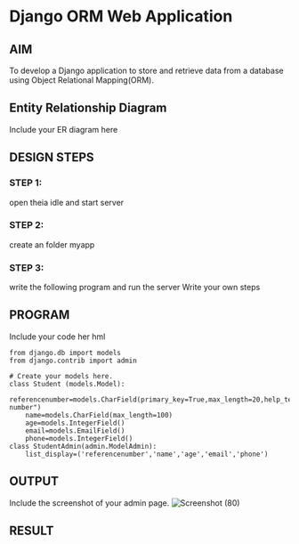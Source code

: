 # Django ORM Web Application

## AIM
To develop a Django application to store and retrieve data from a database using Object Relational Mapping(ORM).

## Entity Relationship Diagram

Include your ER diagram here

## DESIGN STEPS

### STEP 1:
open theia idle and start server 
### STEP 2:
create an folder myapp
### STEP 3:
write the following program and run the server
Write your own steps

## PROGRAM

Include your code her
hml
```
from django.db import models
from django.contrib import admin

# Create your models here.
class Student (models.Model):
    referencenumber=models.CharField(primary_key=True,max_length=20,help_text="reference number")
    name=models.CharField(max_length=100)
    age=models.IntegerField()
    email=models.EmailField()
    phone=models.IntegerField()
class StudentAdmin(admin.ModelAdmin):
    list_display=('referencenumber','name','age','email','phone')
  ```

## OUTPUT

Include the screenshot of your admin page.
![Screenshot (80)](https://github.com/RAHUL-22001882/django-orm-app/assets/123528986/92d31a50-dc99-4605-969c-bba76aec1ac2)



## RESULT
